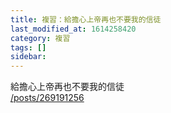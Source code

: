 ```yaml
---
title: 複習：給擔心上帝再也不要我的信徒
last_modified_at: 1614258420
category: 複習
tags: []
sidebar: 
---
```


<p>給擔心上帝再也不要我的信徒<br/>
<a href="/posts/269191256" target="_blank">/posts/269191256</a></p>
<p> </p>
